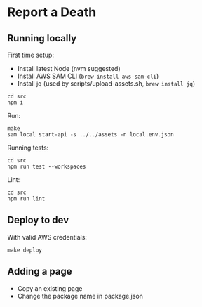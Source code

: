 # Report a Death

## Running locally
First time setup:
- Install latest Node (nvm suggested)
- Install AWS SAM CLI (`brew install aws-sam-cli`)
- Install jq (used by scripts/upload-assets.sh, `brew install jq`)

```shell
cd src
npm i
```

Run:
```shell
make
sam local start-api -s ../../assets -n local.env.json
```

Running tests:
```shell
cd src
npm run test --workspaces
```

Lint:
```shell
cd src
npm run lint
```

## Deploy to dev
With valid AWS credentials:
```shell
make deploy
```

## Adding a page
- Copy an existing page
- Change the package name in package.json